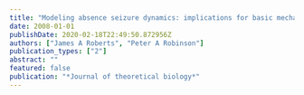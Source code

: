 ```yaml
---
title: "Modeling absence seizure dynamics: implications for basic mechanisms and measurement of thalamocortical and corticothalamic latencies"
date: 2008-01-01
publishDate: 2020-02-18T22:49:50.872956Z
authors: ["James A Roberts", "Peter A Robinson"]
publication_types: ["2"]
abstract: ""
featured: false
publication: "*Journal of theoretical biology*"
---
```


